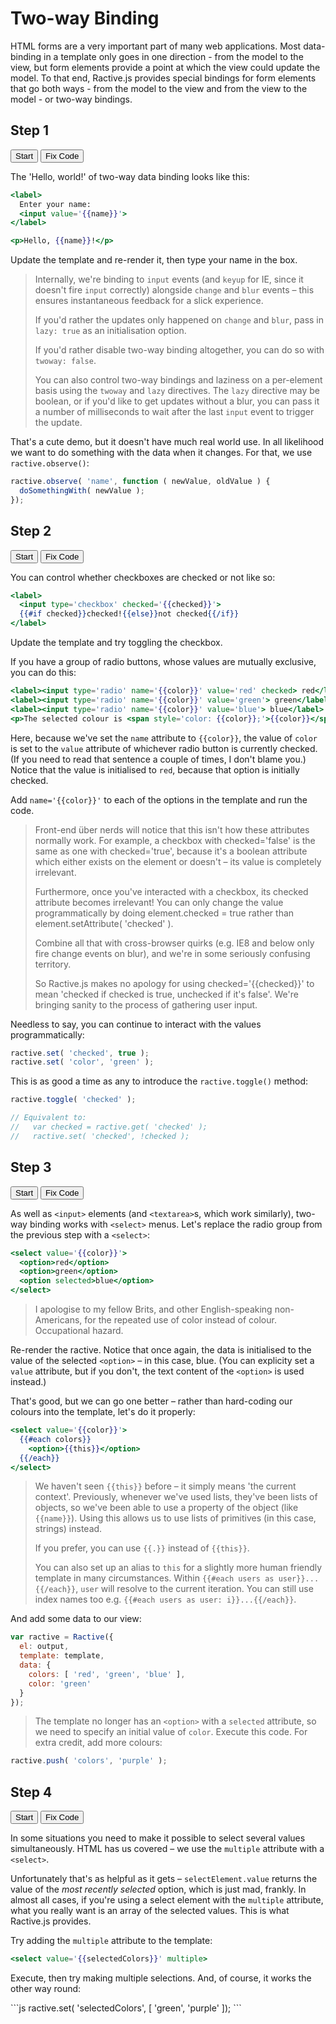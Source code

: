 # Two-way Binding

HTML forms are a very important part of many web applications. Most data-binding in a template only goes in one direction - from the model to the view, but form elements provide a point at which the view could update the model. To that end, Ractive.js provides special bindings for form elements that go both ways - from the model to the view and from the view to the model - or two-way bindings.

## Step 1
<div class="tutorial">
  <button data-tutorial="N4IgFiBcoE5SBTAJgcwSAvgGhAF3gDxICWAbgATFIC8AOngIYxq70B8BA9CaW7QHYCCAZwDGMYgAdclGvVwIAtpIA2DBfXK4AnpIR08CAB65OMBqNxkE7AbVwE1AIwQq+gmeQCi-BTHLaAPYArv78DIoIkHaeBMT8ksG47vZczq4prB4EkmwAEq4qgVjkwMDhkRgYAIRcuUKcYhLSbCA4wvCkTOTmltbk1OT8CADu5ABKFlakCAAUwDG4TCyQ5ADkAMRLzAi4a1iLSqrqUetbR2oKawIYAJQA3G0govCYQA">Start</button>
  <button data-run="true" data-tutorial="N4IgFiBcoE5SBTAJgcwSAvgGhAF3gDxICWAbgATFIC8AOngIYxq70B8BA9CaW7QHYCCAZwDGMYgAdclGvVwIAtpIA2DBfXK4AnpIR08CAB65OMBqNxkE7AbVwE1AIwQq+gmeQCi-BTHLaAPYArv78DIoIkHaeBMT8ksEypAwqwfr0wMDhkRgYth5czq7u9jEEkmwAEq4qgVjkWTkIeQCEXJVCnGIS0mwgOMLwKf7mltbk1OT8CADu5ABKFlakCAAUwDG4TCyQ5ADkAMTbzAi4+1hbSqrqUQfH12oK+wIYAJQA3AMgovCYQA">Fix Code</button>
</div>

The 'Hello, world!' of two-way data binding looks like this:

```handlebars
<label>
  Enter your name:
  <input value='{{name}}'>
</label>

<p>Hello, {{name}}!</p>
```

Update the template and re-render it, then type your name in the box.

> Internally, we're binding to `input` events (and `keyup` for IE, since it doesn't fire `input` correctly) alongside `change` and `blur` events – this ensures instantaneous feedback for a slick experience.
> 
> If you'd rather the updates only happened on `change` and `blur`, pass in `lazy: true` as an initialisation option.
> 
> If you'd rather disable two-way binding altogether, you can do so with `twoway: false`.
>
> You can also control two-way bindings and laziness on a per-element basis using the `twoway` and `lazy` directives. The `lazy` directive may be boolean, or if you'd like to get updates without a blur, you can pass it a number of milliseconds to wait after the last `input` event to trigger the update.

That's a cute demo, but it doesn't have much real world use. In all likelihood we want to do something with the data when it changes. For that, we use `ractive.observe()`:

```js
ractive.observe( 'name', function ( newValue, oldValue ) {
  doSomethingWith( newValue );
});
```

## Step 2
<div class="tutorial">
  <button data-tutorial="N4IgFiBcoE5SBTAJgcwSAvgGhAF3gDxICWAbgATFIC8AOngIYxq70B8BA9CaW7QHYCCAZwDGMYgAdclGvVwIAtpIA2DBfXK4AnpIR08CAB65OMBqNxkE7AbVwE1AIwQq+gmeQLF+kgK4yOnrUAOSiYAiiANZOAPZGIe725OTAwADExABm5OGRUcgYGHnRyACEaa7CCEX8sTIlBUhpnNlFdg6czq5JrB4EWcSuSNW4vSmODC5u3r4BWrr6IeYksSHkpAwqfkswyOuNyGzke0hc3W4dExccPv6Bi6ErxGsbWzuhKHsI-InkXwgfucpj0rl4brN7gtgssGKt1pttksnEi-iidsDpuMvJI2AAVCLkaoqSIKJC5WIqWJ+GCUYReYSSBj8Ik6EmhUSU2IwSCpYCcqkwIoAbkSaQF3KKXEZzLYADouLiOlxBsNRu5peIpGMQDhhPBNrTzJZrORqOR+AgAO7kABKFispAQAApgB1cEwWLyQukPcwELgQlh3UpVOoEN7faG1AoQgIMABKYW6kCieCYIA">Start</button>
  <button data-run="true" data-tutorial="N4IgFiBcoE5SBTAJgcwSAvgGhAF3gDxICWAbgATFIC8AOngIYxq70B8BA9CaW7QHYCCAZwDGMYgAdclGvVwIAtpIA2DBfXK4AnpIR08CAB65OMBqNxkE7AbVwE1AIwQq+gmeQLF+kgK4yOnrUAOSiYAiiANZOAPZGIeThkVHIocDAydHIGBgh7vbk5BkAxMQAZkkR2Ui5WalIAIQZrsIIufyxMvXIGZwVuXYOnM6uBaweBOXErkhtuONFjgwubt6+AVq6+iHmJLGJ-AyKOxmisSqxMLmJpAwqfjswyIk9SGzkz0hco25DS78OD5-IFtqE9sQDuQjid0pkLlcbuQ7g8dihngh+PlyOiEJifisxv8vID1iCtsFdgx9odjqd4ZdrnlkfdHqEnKjsRzHgTVosvJI2AAVCLkNoqSIKJBJBF+GCUYReYSSBj8MU6CWhc6MyDFBmIjAAbnyZwRTK4ytVbAAdFxBUMuNNZvN3BbxFIFiAcMJ4Hd5eZLNZyNRoQgAO7kABKFispAQAApgENcEwWLqQiUU8wELgQlhk0pVOoEOnM4W1AoQgIMABKQ1ekCieCYIA">Fix Code</button>
</div>

You can control whether checkboxes are checked or not like so:

```handlebars
<label>
  <input type='checkbox' checked='{{checked}}'>
  {{#if checked}}checked!{{else}}not checked{{/if}}
</label>
```

Update the template and try toggling the checkbox.

If you have a group of radio buttons, whose values are mutually exclusive, you can do this:

```handlebars
<label><input type='radio' name='{{color}}' value='red' checked> red</label>
<label><input type='radio' name='{{color}}' value='green'> green</label>
<label><input type='radio' name='{{color}}' value='blue'> blue</label>
<p>The selected colour is <span style='color: {{color}};'>{{color}}</span>.</p>
```

Here, because we've set the `name` attribute to `{{color}}`, the value of `color` is set to the `value` attribute of whichever radio button is currently checked. (If you need to read that sentence a couple of times, I don't blame you.) Notice that the value is initialised to `red`, because that option is initially checked.

Add `name='{{color}}'` to each of the options in the template and run the code.

> Front-end über nerds will notice that this isn't how these attributes normally work. For example, a checkbox with checked='false' is the same as one with checked='true', because it's a boolean attribute which either exists on the element or doesn't – its value is completely irrelevant.
> 
> Furthermore, once you've interacted with a checkbox, its checked attribute becomes irrelevant! You can only change the value programmatically by doing element.checked = true rather than  element.setAttribute( 'checked' ).
> 
> Combine all that with cross-browser quirks (e.g. IE8 and below only fire  change events on blur), and we're in some seriously confusing territory.
> 
> So Ractive.js makes no apology for using checked='{{checked}}' to mean 'checked if checked is true, unchecked if it's false'. We're bringing sanity to the process of gathering user input.

Needless to say, you can continue to interact with the values programmatically:

```js
ractive.set( 'checked', true );
ractive.set( 'color', 'green' );
```

This is as good a time as any to introduce the `ractive.toggle()` method:

```js
ractive.toggle( 'checked' );

// Equivalent to:
//   var checked = ractive.get( 'checked' );
//   ractive.set( 'checked', !checked );
```

## Step 3
<div class="tutorial">
  <button data-tutorial="N4IgFiBcoE5SBTAJgcwSAvgGhAF3gDxICWAbgATFIC8AOngIYxq70B8BA9CaW7QHYCCAZwDGMYgAdclGvVwIAtpIA2DBfXK4AnpIR08CAB65OMBqNxkE7AbVwEAZsQQqkwhLj6CZ5AmoAjVw5ifkkAVxkdPWoAcnMSAHtY8n4GRX1Y4GBRRJVEmAwMFNIGFXDMmGQU0TAEUQBrZDZyKqQuQOC7X38GIJUQsMitXUqGJJS0jLjs3PzC4vJS8syUKoR+WJa1hA2Ovq6fcj9OgYJQiKjRuITiZNT0zNm8gqKSsoq4gJWt8m+K-b9bz2LjOVzuTzA1g+AiSNgAFTq5A8KnqCiQ5DmiXCMEowj8wkkDH4yJ0qLiWJgkHIz3mRQA3Ftaa8MFxCcS2AA6LhwoScMQSaRsEA4YTwUq48yWazkaipBAAd3IACULFZSAgABTAbq4JgsamxADEeuYnliWF1SlU6gQhpN1rUCliAgwAEp6SKQKJ4JggA">Start</button>
  <button data-run="true" data-tutorial="N4IgFiBcoE5SBTAJgcwSAvgGhAF3gDxICWAbgATFIC8AOngIYxq70B8BA9CaW7QHYCCAZwDGMYgAdclGvVwIAtpIA2DBfXK4AnpIR08CAB65OMBqNxkE7AbVwiEKhJfKkGKgK76A5MGCiAPYqgTAYGD58gjLk-gDECBZg5EEhMMLhdjHk5ASB0sSB-Gz+uGDEGRhc+VZFUfY5-pyJomCZ0VzCTi649awdkmwAKmAI5F3OlsgpwYGeMJTCucKSDPzjOs7UPqmhkLEBs2EYANyR-rvHnavFAHRcg0KcYhLSbCA4wvDuC+aW1uRqOR+AgAO7kABKFispAQAApgFlcEwWPsfHFkcwELgfFgkUpVOoEGiMQS1ApcVkkOoGPtEdF7JdhPsANrkHwwZC49koTkIfjcnwAIy8CB85AAuniGbhLmjeQh+T4shgBBgAJQnD4gUTwTBAA">Fix Code</button>
</div>

As well as `<input>` elements (and `<textarea>`s, which work similarly), two-way binding works with `<select>` menus. Let's replace the radio group from the previous step with a `<select>`:

```handlebars
<select value='{{color}}'>
  <option>red</option>
  <option>green</option>
  <option selected>blue</option>
</select>
```

> I apologise to my fellow Brits, and other English-speaking non-Americans, for the repeated use of color instead of colour. Occupational hazard.

Re-render the ractive. Notice that once again, the data is initialised to the value of the selected `<option>` – in this case, blue. (You can explicity set a `value` attribute, but if you don't, the text content of the `<option>` is used instead.)

That's good, but we can go one better – rather than hard-coding our colours into the template, let's do it properly:

```handlebars
<select value='{{color}}'>
  {{#each colors}}
    <option>{{this}}</option>
  {{/each}}
</select>
```

> We haven't seen `{{this}}` before – it simply means 'the current context'. Previously, whenever we've used lists, they've been lists of objects, so we've been able to use a property of the object (like `{{name}}`). Using this allows us to use lists of primitives (in this case, strings) instead.
> 
> If you prefer, you can use `{{.}}` instead of `{{this}}`.
>
> You can also set up an alias to `this` for a slightly more human friendly template in many circumstances. Within `{{#each users as user}}...{{/each}}`, `user` will resolve to the current iteration. You can still use index names too e.g. `{{#each users as user: i}}...{{/each}}`.

And add some data to our view:

```js
var ractive = Ractive({
  el: output,
  template: template,
  data: {
    colors: [ 'red', 'green', 'blue' ],
    color: 'green'
  }
});
```

> The template no longer has an `<option>` with a `selected` attribute, so we need to specify an initial value of `color`.
Execute this code. For extra credit, add more colours:

```js
ractive.push( 'colors', 'purple' );
```

## Step 4
<div class="tutorial">
  <button data-tutorial="N4IgFiBcoE5SBTAJgcwSAvgGhAF3gDxICWAbgATFIC8AOngIYxq70B8BA9CaW7QHYCCAZwDGMYgAdclGvVwIAtpIA2DBfXK4AnpIR08CAB65OMBqNxkE7AbVwFJbAKrCE5AgGsARkjYBlMGIAMwdOHz9yBn4kDwi2YGBFBFwGDAwueK0Ae3I3FQRLckUAVxUrVXds6WJs-mFILic7VkEHfMKZUgYVEv0AckSOy2QAYWyVbJhhdP6+NvJyRIBiBAswclEJqZmMFsXFgmqrOoTgXCDdrmPa-nn7RcTONdEwdJauYdx71vsVkLyCAKIyQ40m0wAdAV+CgLu8Fh4nAAVMDuL7ITbbErTKIwBCNTjNBEEMo-A5LYCrdaA4EKUHbabwh7kjwqYh5HQFaj9bwWTwoGDZEoxAC0W3BkApF2IuwA3HNEtKrpw2WSDk8Xm89sTOKSWokgW4mTJEWwAHK5cVCnFMNFAzrICFNH5PELwz7iKTfEA4YTwbowcjmSzWcjUcj8BAAd3IACULFZSAgABTAFqpZgpSX9ZYZlj9LDppSqdT48g5hTKNQKAstJDqBiStNtexW6aSgDa5bxSAL5YFCAQ-D7PN6CBHkmxlX65AAuoWW7hkqlJZwALIWTgQhTCXDJ-gMUjEFDqKYQhiSSQANQQ01uAEpyAB+cujRS98jZ0a4GAqfotbUMHvWUfRAUR4EwIA">Start</button>
  <button data-run="true" data-tutorial="N4IgFiBcoE5SBTAJgcwSAvgGhAF3gDxICWAbgATFIC8AOngIYxq70B8BA9CaW7QHYCCAZwDGMYgAdclGvVwIAtpIA2DBfXK4AnpIR08CAB65OMBqNxkE7AbVwFJbAKrCE5AgGsARkjYBlMGIAMwdOHz9yBn4kDwi2YGBFBFwGDAwueK0Ae3I3FQRLckUAVxUrVXds6WJs-mFILic7QQd8wplSBhUS-QByRPbLZABhbJVsmGF0vuKyioK+VvJyRIBiBAswclFxyemMOxkVj2qrOoTgXCCDrjPa-iX7FcTOTdEwdKOuIdwn1la6xCeQQBWGSDGEymADoCvwUNcvssPE4ACpgdy-ZA7PYlKZRGAIRqcZrIghlf4nVbADZbEFghQQvZTJHPKkeFTEPI6ArUPreCyeFAwbIlGIAWl2UMg1OuxAOAG4+pc5bdOJzKSdXu9PocyZwKUdEqC3Kzjo42AA5XJS0X4piY0EdZDQpr-V4hJE-cRSP4gHDCeBdGDkcyWazkajkfgIADu5AAShYrKQEAAKYBHVLMFIyvprbMsPpYLNKVTqInkfMKZRqBTFo5IdQMGWZ1r2W1TGUAbSrhKQxarwoQCH4g-5PQQ48keMqswAuiX27hkqkZZwALIWTjQhTCXBp-gMUjEFDqSbQhiSSQANQQUweAEpyAB+KsjRQD8h5ka4GAqPojj1DBHwVf0QFEeBOVWI5OxlNZgkQhUjkkBgkBIeEZQABmhABWJRkNaEhhHLbQZWIfhORjcVvAmURPEI+xFCYFAKOwwi9QEMoYNaTl93FfdtAKGV+DqBBGNwVD0IolB2IEDBMCAA">Fix Code</button>
</div>

In some situations you need to make it possible to select several values simultaneously. HTML has us covered – we use the `multiple` attribute with a `<select>`.

Unfortunately that's as helpful as it gets – `selectElement.value` returns the value of the _most recently selected_ option, which is just mad, frankly. In almost all cases, if you're using a select element with the `multiple` attribute, what you really want is an array of the selected values. This is what Ractive.js provides.

Try adding the `multiple` attribute to the template:

```handlebars
<select value='{{selectedColors}}' multiple>
```

Execute, then try making multiple selections. And, of course, it works the other way round:

<div data-runtutorial="N4IgFiBcoE5SBTAJgcwSAvgGhAF3gDxICWAbgATFIC8AOngIYxq70B8BA9CaW7QHYCCAZwDGMYgAdclGvVwIAtpIA2DBfXK4AnpIR08CAB65OMBqNxkE7AbVwFJbAKrCE5AgGsARkjYBlMGIAMwdOHz9yBn4kDwi2YGBFBFwGDAwueK0Ae3I3FQRLckUAVxUrVXds6WJs-mFILic7QQd8wplSBhUS-QByRPbLZABhbJVsmGF0vuKyioK+VvJyRIBiBAswclFxyemMOxkVj2qrOoTgXCCDrjPa-iX7FcTOTdEwdKOuIdwn1la6xCeQQBWGSDGEymADoCvwUNcvssPE4ACpgdy-ZA7PYlKZRGAIRqcZrIghlf4nVbADZbEFghQQvZTJHPKkeFTEPI6ArUPreCyeFAwbIlGIAWl2UMg1OuxAOAG4+pc5bdOJzKSdXu9PocyZwKUdEqC3Kzjo42AA5XJS0X4piY0EdZDQpr-V4hJE-cRSP4gHDCeBdGDkcyWazkajkfgIADu5AAShYrKQEAAKYBHVLMFIyvprbMsPpYLNKVTqInkfMKZRqBTFo5IdQMGWZ1r2W1TGUAbSrhKQxarwoQCH4g-5PQQ48keMqswAuiX27hkqkZZwALIWTjQhTCXBp-gMUjEFDqSbQhiSSQANQQUweAEpyAB+KsjRQD8h5ka4GAqPojj1DBHwVf0QFEeBOVWI5OxlNZgkQhUjkkBgkBIeEZQABmhABWJRkNaEhhHLbQZWIfhORjcVvAmURPEI+xFCYFAKOwwi9QEMoYNaTl93FfdtAKGV+DqBBGNwVD0IolB2IEDBMCAA" data-eval="E4QwxgLglgbgpgOgM5wgCgAQHIUBs6RwAmAwgPa5nBJYA0GA2tgObBxwB2d2ADgK7Ae+LBgC6GAJQBuIA"></div>
```js
ractive.set( 'selectedColors', [ 'green', 'purple' ]);
```
